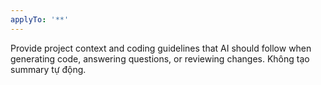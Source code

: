 ```yaml
---
applyTo: '**'
---
```

Provide project context and coding guidelines that AI should follow when generating code, answering questions, or reviewing changes.
Không tạo summary tự động.